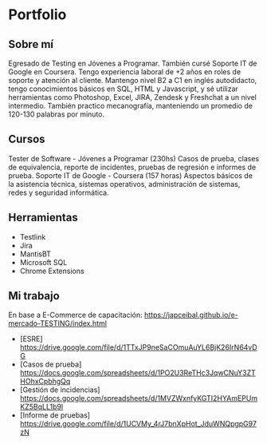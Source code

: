 # Portfolio
## Sobre mí
Egresado de Testing en Jóvenes a Programar. También cursé Soporte IT de Google en Coursera. Tengo experiencia laboral de +2 años en roles de soporte y atención al cliente. Mantengo nivel B2 a C1 en inglés autodidacto, tengo conocimientos básicos en SQL, HTML y Javascript, y sé utilizar herramientas como Photoshop, Excel, JIRA, Zendesk y Freshchat a un nivel intermedio. También practico mecanografía, manteniendo un promedio de 120-130 palabras por minuto.

## Cursos
Tester de Software - Jóvenes a Programar (230hs)
  Casos de prueba, clases de equivalencia, reporte de incidentes, pruebas de regresión e informes de prueba.
Soporte IT de Google - Coursera (157 horas)
  Aspectos básicos de la asistencia técnica, sistemas operativos, administración de sistemas, redes y seguridad informática.

## Herramientas
* Testlink
* Jira
* MantisBT
* Microsoft SQL
* Chrome Extensions

## Mi trabajo

  En base a E-Commerce de capacitación: https://japceibal.github.io/e-mercado-TESTING/index.html
  * [ESRE] https://drive.google.com/file/d/1TTxJP9neSaCOmuAuYL6BjK26IrN64vDG
  * [Casos de prueba] https://docs.google.com/spreadsheets/d/1PO2U3ReTHc3JqwCNuY3ZTHOhxCpbhgQq
  * [Gestión de incidencias] https://docs.google.com/spreadsheets/d/1MVZWxnfyKGTI2HYAmEPUmKZ5BqLL1b9l
  * [Informe de pruebas] https://drive.google.com/file/d/1UCVMy_4rJ7bnXpHot_JduWNQpgpG97zN
